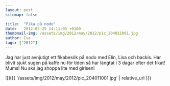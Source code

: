 ```yaml
---
layout: post
sitemap: false

title:  "Fika på nodo"
date:   2012-05-25 14:11:05 +0100
thumbnail-img: /assets/img/2012/may/2012/pic_204011001.jpg
author: Eva
tags: ["2012"]
---
```


Jag har just avnjutigt ett fikabesök på nodo med Elin, Lisa och backis. Har blivit sjukt sugen på kaffe nu för tiden så har längtat i 3 dagar efter det fikat! Mums! Nu ska jag shoppa lite med girlsen!

![]({{ '/assets/img/2012/may/2012/pic_204011001.jpg'  | relative_url }})


